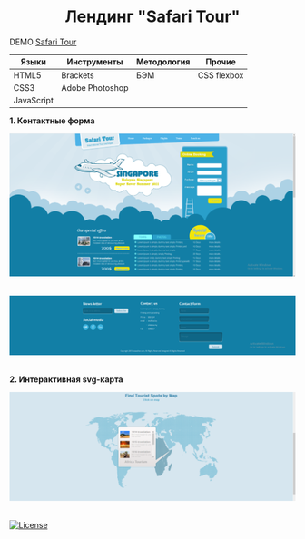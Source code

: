 <h1 align="center">Лендинг "Safari Tour"</h1>

DEMO [Safari Tour](https://zena86.github.io/safari-tour/)

Языки     |Инструменты    |Методология|Прочие     
----------|---------------|-----------|-----------
HTML5     |Brackets       |БЭМ        |CSS flexbox
CSS3      |Adobe Photoshop|           |           
JavaScript|               |           |


**1. Контактные форма**

![Screenshort](/images/imgreadme/screen-main.png)
&nbsp;

![Screenshort](/images/imgreadme/screen-footer.png)
&nbsp;

**2. Интерактивная svg-карта**

![Screenshort](/images/imgreadme/screen-map.png)
&nbsp;


[![License](https://img.shields.io/badge/License-Apache%202.0-blue.svg)](https://opensource.org/licenses/Apache-2.0)